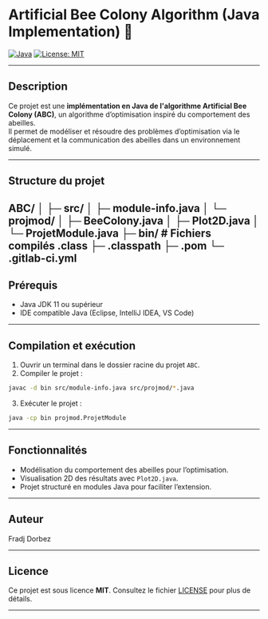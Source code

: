 

# Artificial Bee Colony Algorithm (Java Implementation) 🐝

[![Java](https://img.shields.io/badge/Java-11+-blue?logo=java&logoColor=white)](https://www.oracle.com/java/)
[![License: MIT](https://img.shields.io/badge/License-MIT-green.svg)](https://opensource.org/licenses/MIT)

---

## Description
Ce projet est une **implémentation en Java de l'algorithme Artificial Bee Colony (ABC)**, un algorithme d’optimisation inspiré du comportement des abeilles.  
Il permet de modéliser et résoudre des problèmes d’optimisation via le déplacement et la communication des abeilles dans un environnement simulé.

---

## Structure du projet

ABC/
│
├─ src/
│  ├─ module-info.java
│  └─ projmod/
│     ├─ BeeColony.java
│     ├─ Plot2D.java
│     └─ ProjetModule.java
├─ bin/                     # Fichiers compilés .class
├─ .classpath
├─ .pom
└─ .gitlab-ci.yml
---

## Prérequis
- Java JDK 11 ou supérieur  
- IDE compatible Java (Eclipse, IntelliJ IDEA, VS Code)  

---

## Compilation et exécution
1. Ouvrir un terminal dans le dossier racine du projet `ABC`.
2. Compiler le projet :  
```bash
javac -d bin src/module-info.java src/projmod/*.java
````

3. Exécuter le projet :

```bash
java -cp bin projmod.ProjetModule
```
---

## Fonctionnalités

* Modélisation du comportement des abeilles pour l’optimisation.
* Visualisation 2D des résultats avec `Plot2D.java`.
* Projet structuré en modules Java pour faciliter l’extension.

---

## Auteur

Fradj Dorbez

---

## Licence

Ce projet est sous licence **MIT**. Consultez le fichier [LICENSE](LICENSE) pour plus de détails.

---



